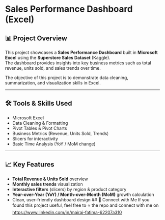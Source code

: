 
# Sales Performance Dashboard (Excel)

## 📊 Project Overview
This project showcases a **Sales Performance Dashboard** built in **Microsoft Excel** using the **Superstore Sales Dataset** (Kaggle).  
The dashboard provides insights into key business metrics such as total revenue, units sold, and sales trends over time.  

The objective of this project is to demonstrate data cleaning, summarization, and visualization skills in Excel.

---

## 🛠️ Tools & Skills Used
- Microsoft Excel
- Data Cleaning & Formatting
- Pivot Tables & Pivot Charts
- Business Metrics (Revenue, Units Sold, Trends)
- Slicers for interactivity
- Basic Time Analysis (YoY / MoM change)

---

## 📈 Key Features
- **Total Revenue & Units Sold** overview  
- **Monthly sales trends** visualization  
- **Interactive filters** (slicers) by region & product category  
- **Year-over-Year (YoY) / Month-over-Month (MoM)** growth calculation  
- Clean, user-friendly dashboard design                                                                                        ## 🤝 Connect with Me
If you found this project useful, feel free to ⭐ the repo and connect with me on https://www.linkedin.com/in/mairaj-fatima-62207a310

